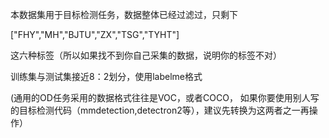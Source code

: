 本数据集用于目标检测任务，数据整体已经过滤过，只剩下

["FHY","MH","BJTU","ZX","TSG","TYHT"]

这六种标签（所以如果找不到你自己采集的数据，说明你的标签不对）

训练集与测试集接近8：2划分，使用labelme格式

(通用的OD任务采用的数据格式往往是VOC，或者COCO，
如果你要使用别人写的目标检测代码（mmdetection,detectron2等），建议先转换为这两者之一再操作）
